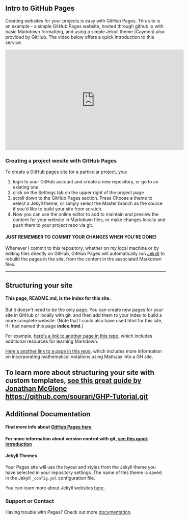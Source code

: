 ## Intro to GitHub Pages

Creating websites for your projects is easy with GitHub Pages. This site is an example - a simple GitHub Pages website, hosted through github.io with basic Markdown formatting, and using a simple Jekyll theme (Caymen) also provided by GitHub. The video below offers a quick introduction to this service.

<iframe width="560" height="315" src="https://www.youtube.com/embed/2MsN8gpT6jY" frameborder="0" allow="autoplay; encrypted-media" allowfullscreen></iframe>

### Creating a project wesite with GitHub Pages
To create a GitHub pages site for a particular project, you:
1. login to your GitHub account and create a new repository, or go to an existing one.
2. click on the Settings tab on the upper right of the project page
3. scroll down to the GitHub Pages section. Press Choose a theme to select a Jekyll theme, or simply select the Master branch as the source if you'd like to build your site from scratch.
4. Now you can use the online editor to add to maintain and preview the content for your website in Markdown files, or make changes locally and push them to your project repo via git.

#### JUST REMEMBER TO COMMIT YOUR CHANGES WHEN YOU'RE DONE!

Whenever I commit to this repository, whether on my local machine or by editing files directly on GitHub, GitHub Pages will automatically run [Jekyll](https://jekyllrb.com/) to rebuild the pages in the site, from the content in the associated Markdown files.

-----------

## Structuring your site

#### This page, README.md, is the index for this site.
But it doesn't need to be the only page. You can create new pages for your site in GitHub or locally with git, and then add them to your index to build a more complete website. (Note that I could also have used html for this site, if I had named this page **index.html**.)

For example, [here's a link to another page in this repo](/markdown.md), which includes additional resources for learning Markdown.

[Here's another link to a page in this repo](/mathjax.md), which includes more information on incorporating mathematical notations using MathJax into a GH site.

To learn more about structuring your site with custom templates, [see this great guide by Jonathan McGlone](http://jmcglone.com/guides/github-pages/)
https://github.com/sourari/GHP-Tutorial.git
------------

## Additional Documentation

#### Find more info about [GitHub Pages here](https://pages.github.com/)

#### For more information about version control with git, [see this quick introduction](/git.md)

#### Jekyll Themes

Your Pages site will use the layout and styles from the Jekyll theme you have selected in your repository settings. The name of this theme is saved in the Jekyll `_config.yml` configuration file.

You can learn more about Jekyll websites [here](https://jekyllrb.com/).

### Support or Contact

Having trouble with Pages? Check out more [documentation](https://help.github.com/categories/github-pages-basics/).
